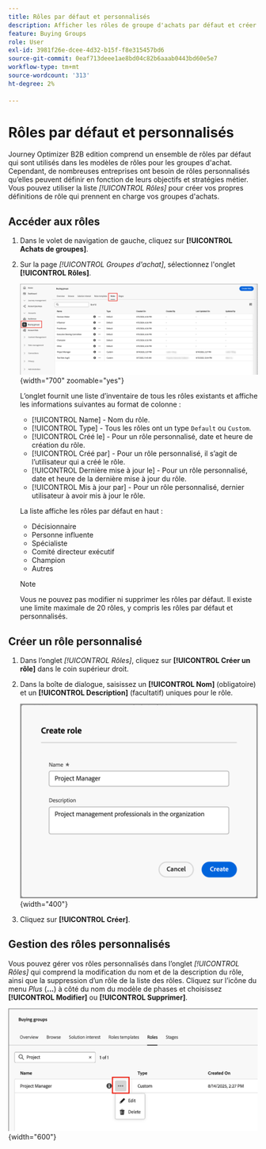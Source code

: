 ```yaml
---
title: Rôles par défaut et personnalisés
description: Afficher les rôles de groupe d'achats par défaut et créer des rôles personnalisés - modifiez, supprimez et configurez les définitions de rôle pour votre entreprise dans Journey Optimizer B2B edition.
feature: Buying Groups
role: User
exl-id: 3981f26e-dcee-4d32-b15f-f8e315457bd6
source-git-commit: 0eaf713deee1ae8bd04c82b6aaab0443bd60e5e7
workflow-type: tm+mt
source-wordcount: '313'
ht-degree: 2%

---
```


# Rôles par défaut et personnalisés

Journey Optimizer B2B edition comprend un ensemble de rôles par défaut qui sont utilisés dans les modèles de rôles pour les groupes d&#39;achat. Cependant, de nombreuses entreprises ont besoin de rôles personnalisés qu’elles peuvent définir en fonction de leurs objectifs et stratégies métier. Vous pouvez utiliser la liste _[!UICONTROL Rôles]_ pour créer vos propres définitions de rôle qui prennent en charge vos groupes d&#39;achats.

## Accéder aux rôles

1. Dans le volet de navigation de gauche, cliquez sur **[!UICONTROL Achats de groupes]**.

1. Sur la page _[!UICONTROL Groupes d&#39;achat]_, sélectionnez l&#39;onglet **[!UICONTROL Rôles]**.

   ![Onglet Rôles](./assets/roles-tab.png){width="700" zoomable="yes"}

   L’onglet fournit une liste d’inventaire de tous les rôles existants et affiche les informations suivantes au format de colonne :

   * [!UICONTROL Name] - Nom du rôle.
   * [!UICONTROL Type] - Tous les rôles ont un type `Default` ou `Custom`.
   * [!UICONTROL Créé le] - Pour un rôle personnalisé, date et heure de création du rôle.
   * [!UICONTROL Créé par] - Pour un rôle personnalisé, il s’agit de l’utilisateur qui a créé le rôle.
   * [!UICONTROL Dernière mise à jour le] - Pour un rôle personnalisé, date et heure de la dernière mise à jour du rôle.
   * [!UICONTROL Mis à jour par] - Pour un rôle personnalisé, dernier utilisateur à avoir mis à jour le rôle.

   La liste affiche les rôles par défaut en haut :

   * Décisionnaire
   * Personne influente
   * Spécialiste
   * Comité directeur exécutif
   * Champion
   * Autres

   >[!NOTE]
   >
   >Vous ne pouvez pas modifier ni supprimer les rôles par défaut. Il existe une limite maximale de 20 rôles, y compris les rôles par défaut et personnalisés.

## Créer un rôle personnalisé

1. Dans l’onglet _[!UICONTROL Rôles]_, cliquez sur **[!UICONTROL Créer un rôle]** dans le coin supérieur droit.

1. Dans la boîte de dialogue, saisissez un **[!UICONTROL Nom]** (obligatoire) et un **[!UICONTROL Description]** (facultatif) uniques pour le rôle.

   ![ Boîte de dialogue Créer un rôle ](./assets/roles-create-dialog.png){width="400"}

1. Cliquez sur **[!UICONTROL Créer]**.

## Gestion des rôles personnalisés

Vous pouvez gérer vos rôles personnalisés dans l’onglet _[!UICONTROL Rôles]_ qui comprend la modification du nom et de la description du rôle, ainsi que la suppression d’un rôle de la liste des rôles. Cliquez sur l’icône du menu _Plus_ (**...**) à côté du nom du modèle de phases et choisissez **[!UICONTROL Modifier]** ou **[!UICONTROL Supprimer]**.

![Modifier ou supprimer un rôle personnalisé](./assets/roles-more-menu.png){width="600"}
